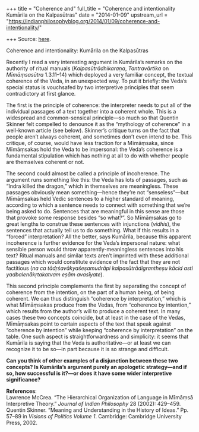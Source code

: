 +++
title = "Coherence and"
full_title = "Coherence and intentionality Kumārila on the Kalpasūtras"
date = "2014-01-09"
upstream_url = "https://indianphilosophyblog.org/2014/01/09/coherence-and-intentionality/"

+++
Source: [here](https://indianphilosophyblog.org/2014/01/09/coherence-and-intentionality/).

Coherence and intentionality: Kumārila on the Kalpasūtras

Recently I read a very interesting argument in Kumārila’s remarks on the
authority of ritual manuals (*Kalpasūtrādhikaraṇa*, *Tantravārtika* on
*Mīmāṃsasūtra* 1.3.11–14) which deployed a very familiar concept, the
textual coherence of the Veda, in an unexpected way. To put it briefly:
the Veda’s special status is vouchsafed by two interpretive principles
that seem contradictory at first glance.

The first is the principle of coherence: the interpreter needs to put
all of the individual passages of a text together into a coherent whole.
This is a widespread and common-sensical principle—so much so that
Quentin Skinner felt compelled to denounce it as the “mythology of
coherence” in a well-known article (see below). Skinner’s critique turns
on the fact that people aren’t always coherent, and sometimes don’t even
intend to be. This critique, of course, would have less traction for a
Mīmāṃsaka, since Mīmāṃsakas hold the Veda to be impersonal: the Veda’s
coherence is a fundamental stipulation which has nothing at all to do
with whether people are themselves coherent or not.

The second could almost be called a principle of incoherence. The
argument runs something like this: the Veda has lots of passages, such
as “Indra killed the dragon,” which in themselves are meaningless. These
passages obviously mean something—hence they’re not “senseless”—but
Mīmāṃsakas held Vedic sentences to a higher standard of meaning,
according to which a sentence needs to connect with something that we’re
being asked to do. Sentences that are meaningful in this sense are those
that provoke some response besides “so what?”. So Mīmāṃsakas go to great
lengths to construe these sentences with injunctions (*vidhi*s), the
sentences that actually tell us to do something. What if this results in
a “forced” interpretation? All the better, says Kumārila, because this
apparent incoherence is further evidence for the Veda’s impersonal
nature: what sensible person would throw apparently-meaningless
sentences into his text? Ritual manuals and similar texts aren’t
imprinted with these additional passages which would constitute evidence
of the fact that they are not factitious (*na ca tādṛśavākyaśeṣamudrāpi
kalpasūtrādigrantheṣu kācid asti yadbalenākṛtakatvam eṣām avasīyate*).

This second principle complements the first by separating the concept of
coherence from the intention, on the part of a human being, of being
coherent. We can thus distinguish “coherence by interpretation,” which
is what Mīmāṃsakas produce from the Vedas, from “coherence by
intention,” which results from the author’s will to produce a coherent
text. In many cases these two concepts coincide, but at least in the
case of the Vedas, Mīmāṃsakas point to certain aspects of the text that
speak against “coherence by intention” while keeping “coherence by
interpretation” on the table. One such aspect is straightforwardness and
simplicity: it seems that Kumārila is saying that the Veda is
authoritative—or at least we can recognize it to be so—in part because
it is so strange and difficult.

**Can you think of other examples of a disjunction between these two
concepts? Is Kumārila’s argument purely an apologetic strategy—and if
so, how successful is it?—or does it have some wider interpretive
significance?**

**References**:  
Lawrence McCrea. “The Hierarchical Organization of Language in Mīmāṃsā
Interpretive Theory.” *Journal of Indian Philosophy* 28 (2002):
429–459.  
Quentin Skinner. “Meaning and Understanding in the History of Ideas.”
Pp. 57–89 in *Visions of Politics Volume 1*. Cambridge: Cambridge
University Press, 2002.
